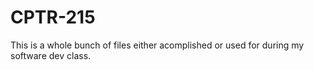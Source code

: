 # CPTR-215

This is a whole bunch of files either acomplished or used for during my software dev class.
